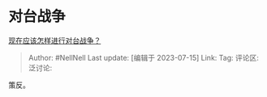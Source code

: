 # 对台战争
[现在应该怎样进行对台战争？](https://www.zhihu.com/question/61107586/answer/3120426987)

> Author: #NellNell
> Last update: [编辑于 2023-07-15]
> Link:
> Tag:
> 评论区:
> 泛讨论:

策反。
